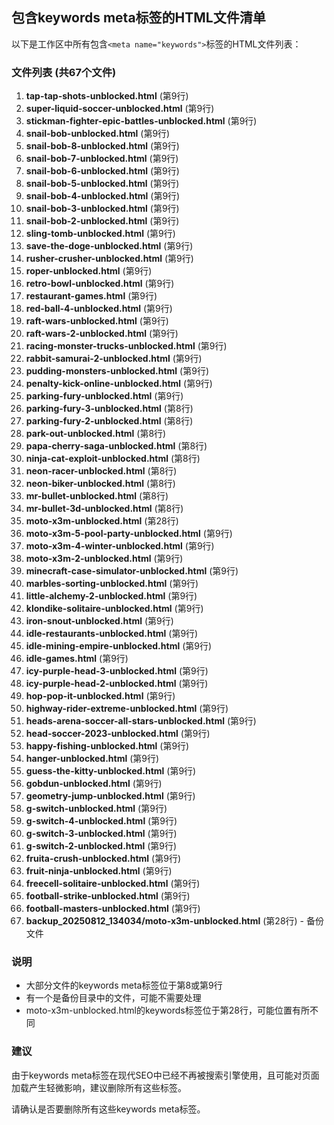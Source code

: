 ## 包含keywords meta标签的HTML文件清单

以下是工作区中所有包含`<meta name="keywords">`标签的HTML文件列表：

### 文件列表 (共67个文件)

1. **tap-tap-shots-unblocked.html** (第9行)
2. **super-liquid-soccer-unblocked.html** (第9行)
3. **stickman-fighter-epic-battles-unblocked.html** (第9行)
4. **snail-bob-unblocked.html** (第9行)
5. **snail-bob-8-unblocked.html** (第9行)
6. **snail-bob-7-unblocked.html** (第9行)
7. **snail-bob-6-unblocked.html** (第9行)
8. **snail-bob-5-unblocked.html** (第9行)
9. **snail-bob-4-unblocked.html** (第9行)
10. **snail-bob-3-unblocked.html** (第9行)
11. **snail-bob-2-unblocked.html** (第9行)
12. **sling-tomb-unblocked.html** (第9行)
13. **save-the-doge-unblocked.html** (第9行)
14. **rusher-crusher-unblocked.html** (第9行)
15. **roper-unblocked.html** (第9行)
16. **retro-bowl-unblocked.html** (第9行)
17. **restaurant-games.html** (第9行)
18. **red-ball-4-unblocked.html** (第9行)
19. **raft-wars-unblocked.html** (第9行)
20. **raft-wars-2-unblocked.html** (第9行)
21. **racing-monster-trucks-unblocked.html** (第9行)
22. **rabbit-samurai-2-unblocked.html** (第9行)
23. **pudding-monsters-unblocked.html** (第9行)
24. **penalty-kick-online-unblocked.html** (第9行)
25. **parking-fury-unblocked.html** (第9行)
26. **parking-fury-3-unblocked.html** (第8行)
27. **parking-fury-2-unblocked.html** (第8行)
28. **park-out-unblocked.html** (第8行)
29. **papa-cherry-saga-unblocked.html** (第8行)
30. **ninja-cat-exploit-unblocked.html** (第8行)
31. **neon-racer-unblocked.html** (第8行)
32. **neon-biker-unblocked.html** (第8行)
33. **mr-bullet-unblocked.html** (第8行)
34. **mr-bullet-3d-unblocked.html** (第8行)
35. **moto-x3m-unblocked.html** (第28行)
36. **moto-x3m-5-pool-party-unblocked.html** (第9行)
37. **moto-x3m-4-winter-unblocked.html** (第9行)
38. **moto-x3m-2-unblocked.html** (第9行)
39. **minecraft-case-simulator-unblocked.html** (第9行)
40. **marbles-sorting-unblocked.html** (第9行)
41. **little-alchemy-2-unblocked.html** (第9行)
42. **klondike-solitaire-unblocked.html** (第9行)
43. **iron-snout-unblocked.html** (第9行)
44. **idle-restaurants-unblocked.html** (第9行)
45. **idle-mining-empire-unblocked.html** (第9行)
46. **idle-games.html** (第9行)
47. **icy-purple-head-3-unblocked.html** (第9行)
48. **icy-purple-head-2-unblocked.html** (第9行)
49. **hop-pop-it-unblocked.html** (第9行)
50. **highway-rider-extreme-unblocked.html** (第9行)
51. **heads-arena-soccer-all-stars-unblocked.html** (第9行)
52. **head-soccer-2023-unblocked.html** (第9行)
53. **happy-fishing-unblocked.html** (第9行)
54. **hanger-unblocked.html** (第9行)
55. **guess-the-kitty-unblocked.html** (第9行)
56. **gobdun-unblocked.html** (第9行)
57. **geometry-jump-unblocked.html** (第9行)
58. **g-switch-unblocked.html** (第9行)
59. **g-switch-4-unblocked.html** (第9行)
60. **g-switch-3-unblocked.html** (第9行)
61. **g-switch-2-unblocked.html** (第9行)
62. **fruita-crush-unblocked.html** (第9行)
63. **fruit-ninja-unblocked.html** (第9行)
64. **freecell-solitaire-unblocked.html** (第9行)
65. **football-strike-unblocked.html** (第9行)
66. **football-masters-unblocked.html** (第9行)
67. **backup_20250812_134034/moto-x3m-unblocked.html** (第28行) - 备份文件

### 说明

- 大部分文件的keywords meta标签位于第8或第9行
- 有一个是备份目录中的文件，可能不需要处理
- moto-x3m-unblocked.html的keywords标签位于第28行，可能位置有所不同

### 建议

由于keywords meta标签在现代SEO中已经不再被搜索引擎使用，且可能对页面加载产生轻微影响，建议删除所有这些标签。

请确认是否要删除所有这些keywords meta标签。
